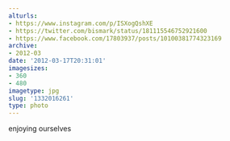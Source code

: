 ```yaml
---
alturls:
- https://www.instagram.com/p/ISXogQshXE
- https://twitter.com/bismark/status/181115546752921600
- https://www.facebook.com/17803937/posts/10100381774323169
archive:
- 2012-03
date: '2012-03-17T20:31:01'
imagesizes:
- 360
- 480
imagetype: jpg
slug: '1332016261'
type: photo
---
```


enjoying ourselves

